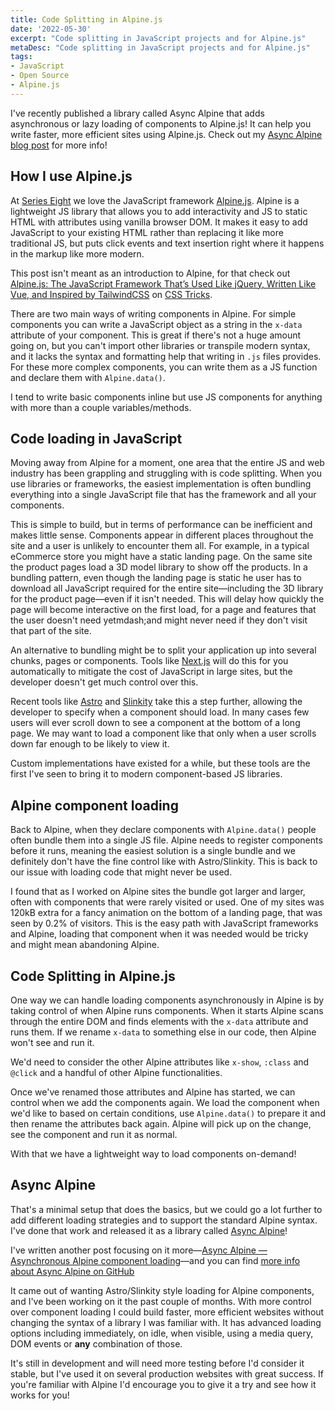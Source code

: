 ```yaml
---
title: Code Splitting in Alpine.js
date: '2022-05-30'
excerpt: "Code splitting in JavaScript projects and for Alpine.js"
metaDesc: "Code splitting in JavaScript projects and for Alpine.js"
tags:
- JavaScript
- Open Source
- Alpine.js
---
```


I've recently published a library called Async Alpine that adds asynchronous or lazy loading of components to Alpine.js! It can help you write faster, more efficient sites using Alpine.js. Check out my [Async Alpine blog post](/writing/async-alpine) for more info!

## How I use Alpine.js

At [Series Eight](https://serieseight.com) we love the JavaScript framework [Alpine.js](https://alpinejs.dev). Alpine is a lightweight JS library that allows you to add interactivity and JS to static HTML with attributes using vanilla browser DOM. It makes it easy to add JavaScript to your existing HTML rather than replacing it like more traditional JS, but puts click events and text insertion right where it happens in the markup like more modern.

This post isn't meant as an introduction to Alpine, for that check out [Alpine.js: The JavaScript Framework That’s Used Like jQuery, Written Like Vue, and Inspired by TailwindCSS](https://css-tricks.com/alpine-js-the-javascript-framework-thats-used-like-jquery-written-like-vue-and-inspired-by-tailwindcss/) on [CSS Tricks](https://css-tricks.com/).

There are two main ways of writing components in Alpine. For simple components you can write a JavaScript object as a string in the `x-data` attribute of your component. This is great if there's not a huge amount going on, but you can't import other libraries or transpile modern syntax, and it lacks the syntax and formatting help that writing in `.js` files provides.
For these more complex components, you can write them as a JS function and declare them with `Alpine.data()`.

I tend to write basic components inline but use JS components for anything with more than a couple variables/methods.

## Code loading in JavaScript

Moving away from Alpine for a moment, one area that the entire JS and web industry has been grappling and struggling with is code splitting. When you use libraries or frameworks, the easiest implementation is often bundling everything into a single JavaScript file that has the framework and all your components.

This is simple to build, but in terms of performance can be inefficient and makes little sense. Components appear in different places throughout the site and a user is unlikely to encounter them all. For example, in a typical eCommerce store you might have a static landing page. On the same site the product pages load a 3D model library to show off the products. In a bundling pattern, even though the landing page is static he user has to download all JavaScript required for the entire site&mdash;including the 3D library for the product page&mdash;even if it isn't needed. This will delay how quickly the page will become interactive on the first load, for a page and features that the user doesn't need yetmdash;and might never need if they don't visit that part of the site.

An alternative to bundling might be to split your application up into several chunks, pages or components. Tools like [Next.js](https://nextjs.org) will do this for you automatically to mitigate the cost of JavaScript in large sites, but the developer doesn't get much control over this.

Recent tools like [Astro](https://astro.build) and [Slinkity](https://slinkity.dev) take this a step further, allowing the developer to specify when a component should load. In many cases few users will ever scroll down to see a component at the bottom of a long page. We may want to load a component like that only when a user scrolls down far enough to be likely to view it.

Custom implementations have existed for a while, but these tools are the first I've seen to bring it to modern component-based JS libraries.

## Alpine component loading

Back to Alpine, when they declare components with `Alpine.data()` people often bundle them into a single JS file. Alpine needs to register components before it runs, meaning the easiest solution is a single bundle and we definitely don't have the fine control like with Astro/Slinkity. This is back to our issue with loading code that might never be used.

I found that as I worked on Alpine sites the bundle got larger and larger, often with components that were rarely visited or used. One of my sites was 120kB extra for a fancy animation on the bottom of a landing page, that was seen by 0.2% of visitors. This is the easy path with JavaScript frameworks and Alpine, loading that component when it was needed would be tricky and might mean abandoning Alpine.

## Code Splitting in Alpine.js

One way we can handle loading components asynchronously in Alpine is by taking control of when Alpine runs components. When it starts Alpine scans through the entire DOM and finds elements with the `x-data` attribute and runs them. If we rename `x-data` to something else in our code, then Alpine won't see and run it.

We'd need to consider the other Alpine attributes like `x-show`, `:class` and `@click` and a handful of other Alpine functionalities.

Once we've renamed those attributes and Alpine has started, we can control when we add the components again. We load the component when we'd like to based on certain conditions, use `Alpine.data()` to prepare it and then rename the attributes back again. Alpine will pick up on the change, see the component and run it as normal.

With that we have a lightweight way to load components on-demand!

## Async Alpine

That's a minimal setup that does the basics, but we could go a lot further to add different loading strategies and to support the standard Alpine syntax. I've done that work and released it as a library called [Async Alpine](https://github.com/Accudio/async-alpine)!

I've written another post focusing on it more&mdash;[Async Alpine &mdash; Asynchronous Alpine component loading](/writing/async-alpine)&mdash;and you can find [more info about Async Alpine on GitHub](https://github.com/Accudio/async-alpine)

It came out of wanting Astro/Slinkity style loading for Alpine components, and I've been working on it the past couple of months. With more control over component loading I could build faster, more efficient websites without changing the syntax of a library I was familiar with. It has advanced loading options including immediately, on idle, when visible, using a media query, DOM events or **any** combination of those.

It's still in development and will need more testing before I'd consider it stable, but I've used it on several production websites with great success. If you're familiar with Alpine I'd encourage you to give it a try and see how it works for you!
